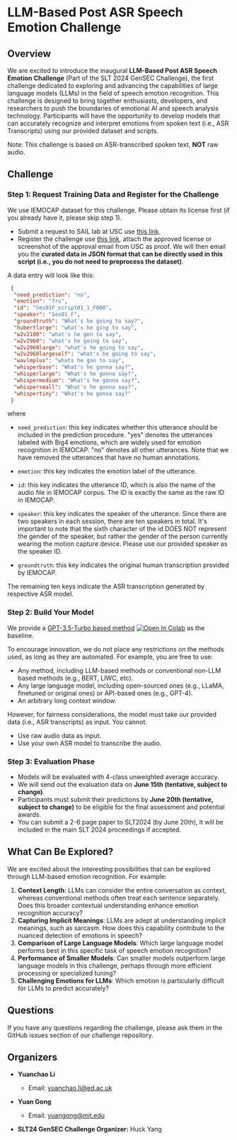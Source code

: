 # LLM-Based Post ASR Speech Emotion Challenge

## Overview

We are excited to introduce the inaugural **LLM-Based Post ASR Speech Emotion Challenge** (Part of the SLT 2024 GenSEC Challenge), the first challenge dedicated to exploring and advancing the capabilities of large language models (LLMs) in the field of speech emotion recognition. This challenge is designed to bring together enthusiasts, developers, and researchers to push the boundaries of emotional AI and speech analysis technology. Participants will have the opportunity to develop models that can accurately recognize and interpret emotions from spoken text (i.e., ASR Transcripts) using our provided dataset and scripts.

Note: This challenge is based on ASR-transcribed spoken text, **NOT** raw audio.

## Challenge

### Step 1: Request Training Data and Register for the Challenge

We use IEMOCAP dataset for this challenge. Please obtain its license first (if you already have it, please skip step 1).
- Submit a request to SAIL lab at USC use [this link](https://docs.google.com/forms/d/e/1FAIpQLScBecgI2K5bFTrXi_-05IYSSwOcqL5mX7dh57xcJV1m_NoznA/viewform).
- Register the challenge use [this link](https://docs.google.com/forms/d/102aDN45BpiDoUdS3ZqN63Q9oTFBcICPsvmo-5GFrU3U/viewform?ts=66321d62&edit_requested=true), attach the approved license or screenshot of the approval email from USC as proof. We will then email you the **curated data in JSON format that can be directly used in this script (i.e., you do not need to preprocess the dataset)**.

A data entry will look like this:

```json
 {
  "need_prediction": "no",
  "emotion": "fru",
  "id": "Ses01F_script01_1_F000",
  "speaker": "Ses01_F",
  "groundtruth": "What's he going to say?",
  "hubertlarge": "what's he ging to say",
  "w2v2100": "what's he gen to say",
  "w2v2960": "what's he going to say",
  "w2v2960large": "what's he going to say",
  "w2v2960largeself": "what's he going to say",
  "wavlmplus": "whats he gon to say",
  "whisperbase": "What's he gonna say?",
  "whisperlarge": "What's he gonna say?",
  "whispermedium": "What's he gonna say?",
  "whispersmall": "What's he gonna say?",
  "whispertiny": "What's he gonna say?"
 }
```

where 

- `need_prediction`: this key indicates whether this utterance should be included in the prediction procedure. "yes" denotes the utterances labeled with Big4 emotions, which are widely used for emotion recognition in IEMOCAP. "no" denotes all other utterances. Note that we have removed the utterances that have no human annotations.

- `emotion`: this key indicates the emotion label of the utterance.

- `id`: this key indicates the utterance ID, which is also the name of the audio file in IEMOCAP corpus. The ID is exactly the same as the raw ID in IEMOCAP.

- `speaker`: this key indicates the speaker of the utterance. Since there are two speakers in each session, there are ten speakers in total. It's important to note that the sixth character of the id DOES NOT represent the gender of the speaker, but rather the gender of the person currently wearing the motion capture device. Please use our provided speaker as the speaker ID.

- `groundtruth`: this key indicates the original human transcription provided by IEMOCAP.

The remaining ten keys indicate the ASR transcription generated by respective ASR model.

### Step 2: Build Your Model

We provide a [GPT-3.5-Turbo based method](https://colab.research.google.com/drive/11TIZBTBz1EiZA5DLtfEY5fqm0T1Xe6qp?usp=sharing) [![Open In Colab](https://colab.research.google.com/assets/colab-badge.svg)](https://colab.research.google.com/drive/11TIZBTBz1EiZA5DLtfEY5fqm0T1Xe6qp?usp=sharing#scrollTo=tzE2qdmwcOvr) as the baseline. 

To encourage innovation, we do not place any restrictions on the methods used, as long as they are automated. For example, you are free to use:
- Any method, including LLM-based methods or conventional non-LLM based methods (e.g., BERT, LIWC, etc).
- Any large language model, including open-sourced ones (e.g., LLaMA, finetuned or original ones) or API-based ones (e.g., GPT-4).
- An arbitrary long context window.
  
However, for fairness considerations, the model must take our provided data (i.e., ASR transcripts) as input. You cannot:
- Use raw audio data as input.
- Use your own ASR model to transcribe the audio.

### Step 3: Evaluation Phase

- Models will be evaluated with 4-class unweighted average accuracy.
- We will send out the evaluation data on **June 15th (tentative, subject to change)**.
- Participants must submit their predictions by **June 20th (tentative, subject to change)** to be eligible for the final assessment and potential awards.
- You can submit a 2-6 page paper to SLT2024 (by June 20th), it will be included in the main SLT 2024 proceedings if accepted.
  
## What Can Be Explored?

We are excited about the interesting possibilities that can be explored through LLM-based emotion recognition. For example: 

1. **Context Length**: LLMs can consider the entire conversation as context, whereas conventional methods often treat each sentence separately. Does this broader contextual understanding enhance emotion recognition accuracy?
2. **Capturing Implicit Meanings**: LLMs are adept at understanding implicit meanings, such as sarcasm. How does this capability contribute to the nuanced detection of emotions in speech?
3. **Comparison of Large Language Models**: Which large language model performs best in this specific task of speech emotion recognition?
4. **Performance of Smaller Models**: Can smaller models outperform large language models in this challenge, perhaps through more efficient processing or specialized tuning?
5. **Challenging Emotions for LLMs**: Which emotion is particularly difficult for LLMs to predict accurately?

## Questions

If you have any questions regarding the challenge, please ask them in the GitHub issues section of our challenge repository.

## Organizers

- **Yuanchao Li**
  - Email: yuanchao.li@ed.ac.uk
- **Yuan Gong**
  - Email: yuangong@mit.edu

- **SLT24 GenSEC Challenge Organizer:** Huck Yang
